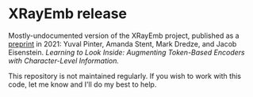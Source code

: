 # XRayEmb release
Mostly-undocumented version of the XRayEmb project, published as a [preprint](https://arxiv.org/abs/2108.00391) in 2021: Yuval Pinter, Amanda Stent, Mark Dredze, and Jacob Eisenstein. *Learning to Look Inside: Augmenting Token-Based Encoders with Character-Level Information.*

This repository is not maintained regularly. If you wish to work with this code, let me know and I'll do my best to help.
